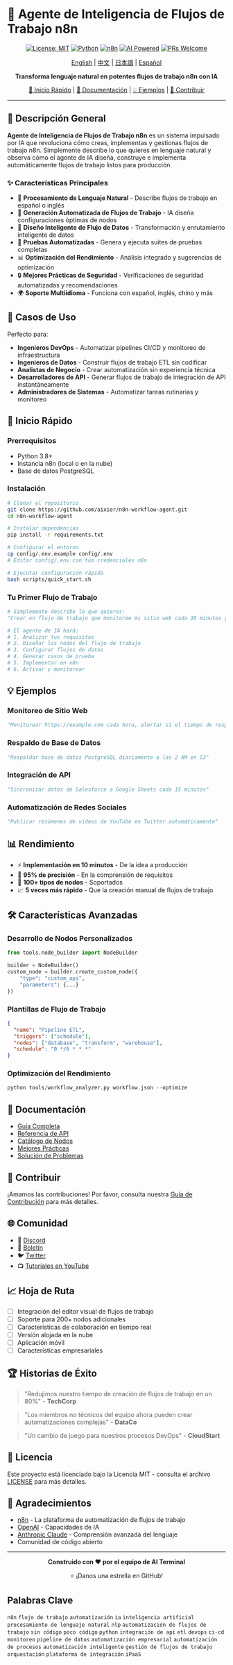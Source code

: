 # 🤖 Agente de Inteligencia de Flujos de Trabajo n8n

<div align="center">

[![License: MIT](https://img.shields.io/badge/License-MIT-yellow.svg)](https://opensource.org/licenses/MIT)
[![Python](https://img.shields.io/badge/Python-3.8+-blue.svg)](https://www.python.org/)
[![n8n](https://img.shields.io/badge/n8n-compatible-orange.svg)](https://n8n.io/)
[![AI Powered](https://img.shields.io/badge/AI-Powered-purple.svg)](https://github.com/)
[![PRs Welcome](https://img.shields.io/badge/PRs-welcome-brightgreen.svg)](https://github.com/)

[English](README.md) | [中文](README_CN.md) | [日本語](README_JP.md) | [Español](README_ES.md)

**Transforma lenguaje natural en potentes flujos de trabajo n8n con IA**

[🚀 Inicio Rápido](#-inicio-rápido) | [📖 Documentación](#-documentación) | [💡 Ejemplos](#-ejemplos) | [🤝 Contribuir](#-contribuir)

</div>

---

## 🌟 Descripción General

**Agente de Inteligencia de Flujos de Trabajo n8n** es un sistema impulsado por IA que revoluciona cómo creas, implementas y gestionas flujos de trabajo n8n. Simplemente describe lo que quieres en lenguaje natural y observa cómo el agente de IA diseña, construye e implementa automáticamente flujos de trabajo listos para producción.

### ✨ Características Principales

- 🧠 **Procesamiento de Lenguaje Natural** - Describe flujos de trabajo en español o inglés
- 🚀 **Generación Automatizada de Flujos de Trabajo** - IA diseña configuraciones óptimas de nodos
- 🔄 **Diseño Inteligente de Flujo de Datos** - Transformación y enrutamiento inteligente de datos
- 🧪 **Pruebas Automatizadas** - Genera y ejecuta suites de pruebas completas
- 📊 **Optimización del Rendimiento** - Análisis integrado y sugerencias de optimización
- 🔒 **Mejores Prácticas de Seguridad** - Verificaciones de seguridad automatizadas y recomendaciones
- 🌍 **Soporte Multiidioma** - Funciona con español, inglés, chino y más

## 🎯 Casos de Uso

Perfecto para:
- **Ingenieros DevOps** - Automatizar pipelines CI/CD y monitoreo de infraestructura
- **Ingenieros de Datos** - Construir flujos de trabajo ETL sin codificar
- **Analistas de Negocio** - Crear automatización sin experiencia técnica
- **Desarrolladores de API** - Generar flujos de trabajo de integración de API instantáneamente
- **Administradores de Sistemas** - Automatizar tareas rutinarias y monitoreo

## 🚀 Inicio Rápido

### Prerrequisitos

- Python 3.8+
- Instancia n8n (local o en la nube)
- Base de datos PostgreSQL

### Instalación

```bash
# Clonar el repositorio
git clone https://github.com/aixier/n8n-workflow-agent.git
cd n8n-workflow-agent

# Instalar dependencias
pip install -r requirements.txt

# Configurar el entorno
cp config/.env.example config/.env
# Editar config/.env con tus credenciales n8n

# Ejecutar configuración rápida
bash scripts/quick_start.sh
```

### Tu Primer Flujo de Trabajo

```python
# Simplemente describe lo que quieres:
"Crear un flujo de trabajo que monitoree mi sitio web cada 30 minutos y envíe un correo si está caído"

# El agente de IA hará:
# 1. Analizar tus requisitos
# 2. Diseñar los nodos del flujo de trabajo
# 3. Configurar flujos de datos
# 4. Generar casos de prueba
# 5. Implementar en n8n
# 6. Activar y monitorear
```

## 💡 Ejemplos

### Monitoreo de Sitio Web
```python
"Monitorear https://example.com cada hora, alertar si el tiempo de respuesta > 3s"
```

### Respaldo de Base de Datos
```python
"Respaldar base de datos PostgreSQL diariamente a las 2 AM en S3"
```

### Integración de API
```python
"Sincronizar datos de Salesforce a Google Sheets cada 15 minutos"
```

### Automatización de Redes Sociales
```python
"Publicar resúmenes de videos de YouTube en Twitter automáticamente"
```

## 📊 Rendimiento

- ⚡ **Implementación en 10 minutos** - De la idea a producción
- 🎯 **95% de precisión** - En la comprensión de requisitos
- 🔄 **100+ tipos de nodos** - Soportados
- 📈 **5 veces más rápido** - Que la creación manual de flujos de trabajo

## 🛠️ Características Avanzadas

### Desarrollo de Nodos Personalizados
```python
from tools.node_builder import NodeBuilder

builder = NodeBuilder()
custom_node = builder.create_custom_node({
    "type": "custom_api",
    "parameters": {...}
})
```

### Plantillas de Flujo de Trabajo
```json
{
  "name": "Pipeline ETL",
  "triggers": ["schedule"],
  "nodes": ["database", "transform", "warehouse"],
  "schedule": "0 */6 * * *"
}
```

### Optimización del Rendimiento
```python
python tools/workflow_analyzer.py workflow.json --optimize
```

## 📖 Documentación

- [Guía Completa](docs/README.md)
- [Referencia de API](docs/API.md)
- [Catálogo de Nodos](docs/NODES.md)
- [Mejores Prácticas](docs/BEST_PRACTICES.md)
- [Solución de Problemas](docs/TROUBLESHOOTING.md)

## 🤝 Contribuir

¡Amamos las contribuciones! Por favor, consulta nuestra [Guía de Contribución](CONTRIBUTING.md) para más detalles.

## 🌐 Comunidad

- 💬 [Discord](https://discord.gg/n8n-workflow-agent)
- 📧 [Boletín](https://n8n-agent.substack.com)
- 🐦 [Twitter](https://twitter.com/n8n_agent)
- 📺 [Tutoriales en YouTube](https://youtube.com/@n8n-agent)

## 📈 Hoja de Ruta

- [ ] Integración del editor visual de flujos de trabajo
- [ ] Soporte para 200+ nodos adicionales
- [ ] Características de colaboración en tiempo real
- [ ] Versión alojada en la nube
- [ ] Aplicación móvil
- [ ] Características empresariales

## 🏆 Historias de Éxito

> "Redujimos nuestro tiempo de creación de flujos de trabajo en un 80%" - **TechCorp**

> "Los miembros no técnicos del equipo ahora pueden crear automatizaciones complejas" - **DataCo**

> "Un cambio de juego para nuestros procesos DevOps" - **CloudStart**

## 📄 Licencia

Este proyecto está licenciado bajo la Licencia MIT - consulta el archivo [LICENSE](LICENSE) para más detalles.

## 🙏 Agradecimientos

- [n8n](https://n8n.io/) - La plataforma de automatización de flujos de trabajo
- [OpenAI](https://openai.com/) - Capacidades de IA
- [Anthropic Claude](https://anthropic.com/) - Comprensión avanzada del lenguaje
- Comunidad de código abierto

---

<div align="center">

**Construido con ❤️ por el equipo de AI Terminal**

⭐ ¡Danos una estrella en GitHub!

</div>

## Palabras Clave

`n8n` `flujo de trabajo` `automatización` `ia` `inteligencia artificial` `procesamiento de lenguaje natural` `nlp` `automatización de flujos de trabajo` `sin código` `poco código` `python` `integración de api` `etl` `devops` `ci-cd` `monitoreo` `pipeline de datos` `automatización empresarial` `automatización de procesos` `automatización inteligente` `gestión de flujos de trabajo` `orquestación` `plataforma de integración` `iPaaS`